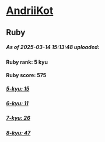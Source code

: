 # [AndriiKot](https://www.codewars.com/users/AndriiKot) 
## Ruby

##### As of 2025-03-14 15:13:48 uploaded:

#### Ruby rank: 5 kyu

#### Ruby score: 575

##### [5-kyu: 15](https://github.com/AndriiKot/Ruby__CodeWars/tree/main/kyu-5)

##### [6-kyu: 11](https://github.com/AndriiKot/Ruby__CodeWars/tree/main/kyu-6)

##### [7-kyu: 26](https://github.com/AndriiKot/Ruby__CodeWars/tree/main/kyu-7)

##### [8-kyu: 47](https://github.com/AndriiKot/Ruby__CodeWars/tree/main/kyu-8)

